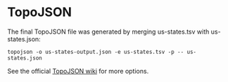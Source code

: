 # TopoJSON

The final TopoJSON file was generated by merging us-states.tsv with us-states.json:

    topojson -o us-states-output.json -e us-states.tsv -p -- us-states.json

See the official [TopoJSON wiki](https://github.com/mbostock/topojson/wiki/Command-Line-Reference) for more options.